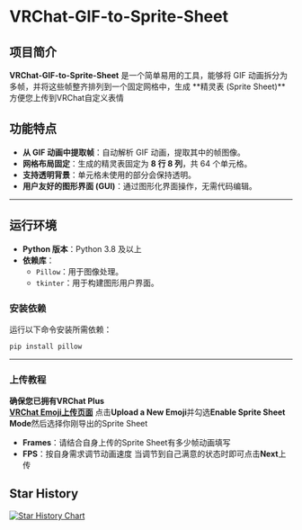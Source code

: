 # VRChat-GIF-to-Sprite-Sheet
## 项目简介
**VRChat-GIF-to-Sprite-Sheet** 是一个简单易用的工具，能够将 GIF 动画拆分为多帧，并将这些帧整齐排列到一个固定网格中，生成 **精灵表 (Sprite Sheet)**方便您上传到VRChat自定义表情
## 功能特点
- **从 GIF 动画中提取帧**：自动解析 GIF 动画，提取其中的帧图像。
- **网格布局固定**：生成的精灵表固定为 **8 行 8 列**，共 64 个单元格。
- **支持透明背景**：单元格未使用的部分会保持透明。
- **用户友好的图形界面 (GUI)**：通过图形化界面操作，无需代码编辑。

---

## 运行环境
- **Python 版本**：Python 3.8 及以上  
- **依赖库**：
  - `Pillow`：用于图像处理。
  - `tkinter`：用于构建图形用户界面。

### 安装依赖
运行以下命令安装所需依赖：
```bash
pip install pillow
```
---

### 上传教程
**确保您已拥有VRChat Plus**<br/>
  **[VRChat Emoji上传页面](https://vrchat.com/home/gallery/emoji)**
  点击**Upload a New Emoji**并勾选**Enable Sprite Sheet Mode**然后选择你刚导出的Sprite Sheet
  - **Frames**：请结合自身上传的Sprite Sheet有多少帧动画填写
  - **FPS**：按自身需求调节动画速度
  当调节到自己满意的状态时即可点击**Next**上传

## Star History

[![Star History Chart](https://api.star-history.com/svg?repos=mmyo456/VRChat-GIF-to-Sprite-Sheet&type=Date)](https://star-history.com/#mmyo456/VRChat-GIF-to-Sprite-Sheet&Date)
